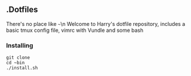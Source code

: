 ## .Dotfiles

There's no place like `~`\n
Welcome to Harry's dotfile repository, includes a basic tmux config file, vimrc with Vundle and some bash 

### Installing

```
git clone
cd ~bin
./install.sh
```
